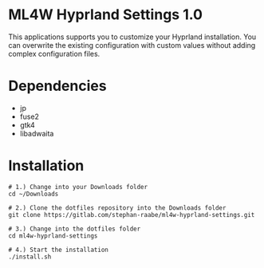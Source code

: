 # ML4W Hyprland Settings 1.0

This applications supports you to customize your Hyprland installation. You can overwrite the existing configuration with custom values without adding complex configuration files.

# Dependencies

- jp
- fuse2
- gtk4
- libadwaita

# Installation

```
# 1.) Change into your Downloads folder
cd ~/Downloads

# 2.) Clone the dotfiles repository into the Downloads folder
git clone https://gitlab.com/stephan-raabe/ml4w-hyprland-settings.git

# 3.) Change into the dotfiles folder
cd ml4w-hyprland-settings

# 4.) Start the installation
./install.sh

```